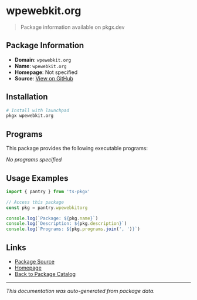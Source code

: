 # wpewebkit.org

> Package information available on pkgx.dev

## Package Information

- **Domain**: `wpewebkit.org`
- **Name**: `wpewebkit.org`
- **Homepage**: Not specified
- **Source**: [View on GitHub](https://github.com/pkgxdev/pantry/tree/main/projects/wpewebkit.org/package.yml)

## Installation

```bash
# Install with launchpad
pkgx wpewebkit.org
```

## Programs

This package provides the following executable programs:

*No programs specified*

## Usage Examples

```typescript
import { pantry } from 'ts-pkgx'

// Access this package
const pkg = pantry.wpewebkitorg

console.log(`Package: ${pkg.name}`)
console.log(`Description: ${pkg.description}`)
console.log(`Programs: ${pkg.programs.join(', ')}`)
```

## Links

- [Package Source](https://github.com/pkgxdev/pantry/tree/main/projects/wpewebkit.org/package.yml)
- [Homepage](#)
- [Back to Package Catalog](../package-catalog.md)

---

*This documentation was auto-generated from package data.*
